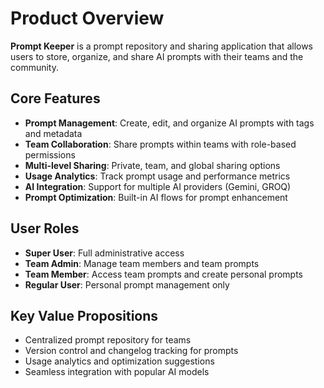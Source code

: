 # Product Overview

**Prompt Keeper** is a prompt repository and sharing application that allows users to store, organize, and share AI prompts with their teams and the community.

## Core Features
- **Prompt Management**: Create, edit, and organize AI prompts with tags and metadata
- **Team Collaboration**: Share prompts within teams with role-based permissions
- **Multi-level Sharing**: Private, team, and global sharing options
- **Usage Analytics**: Track prompt usage and performance metrics
- **AI Integration**: Support for multiple AI providers (Gemini, GROQ)
- **Prompt Optimization**: Built-in AI flows for prompt enhancement

## User Roles
- **Super User**: Full administrative access
- **Team Admin**: Manage team members and team prompts
- **Team Member**: Access team prompts and create personal prompts
- **Regular User**: Personal prompt management only

## Key Value Propositions
- Centralized prompt repository for teams
- Version control and changelog tracking for prompts
- Usage analytics and optimization suggestions
- Seamless integration with popular AI models